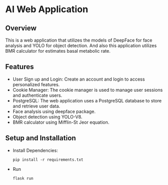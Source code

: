 # AI Web Application

## Overview

This is a web application that utilizes the models of DeepFace for face analysis and YOLO for object detection. And also this application utilizes BMR calculator for estimates basal metabolic rate.

## Features

* User Sign up and Login: Create an account and login to access personalized features.
* Cookie Manager: The cookie manager is used to manage user sessions and authenticate users.
* PostgreSQL: The web application uses a PostgreSQL database to store and retrieve user data.
* Face analysis using deepface package.
* Object detection using YOLO-V8.
* BMR calculator using Mifflin-St Jeor equation.


## Setup and Installation

* Install Dependencies:

  ```
  pip install -r requirements.txt
  ```

* Run

  ```
  flask run
  ```
